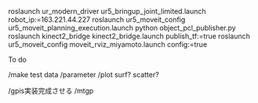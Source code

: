 roslaunch ur_modern_driver ur5_bringup_joint_limited.launch robot_ip:=163.221.44.227
roslaunch ur5_moveit_config ur5_moveit_planning_execution.launch 
python object_pcl_publisher.py
roslaunch kinect2_bridge kinect2_bridge.launch publish_tf:=true
roslaunch ur5_moveit_config moveit_rviz_miyamoto.launch config:=true

To do 

/make test data
/parameter
/plot surf? scatter?

/gpis実装完成させる
/mtgp